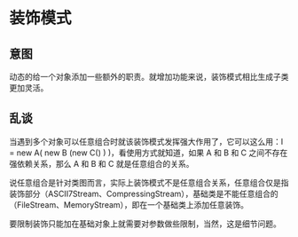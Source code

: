 # 装饰模式

## 意图

动态的给一个对象添加一些额外的职责。就增加功能来说，装饰模式相比生成子类更加灵活。

## 乱谈

当遇到多个对象可以任意组合时就该装饰模式发挥强大作用了，它可以这么用：I = new A( new B (new C() ) )，看使用方式就知道，如果 A 和 B 和 C 之间不存在强依赖关系，那么 A 和 B 和 C 就是任意组合的关系。

说任意组合是针对类图而言，实际上装饰模式不是任意组合关系，任意组合仅是指装饰部分（ASCII7Stream、CompressingStream），基础类是不能任意组合的（FileStream、MemoryStream），即在一个基础类上添加任意装饰。

要限制装饰只能加在基础对象上就需要对参数做些限制，当然，这是细节问题。



